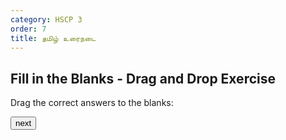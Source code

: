 ```yaml
---
category: HSCP 3
order: 7
title: தமிழ் உரைநடை
---
```

<script src="{{ site.baseurl }}/scripts/track.js"></script>
<h2>Fill in the Blanks - Drag and Drop Exercise</h2>

<p>Drag the correct answers to the blanks:</p>

<div id="questions"><div id="question" data-id="1"></div>
    <div>
        <div class="draggable" id="answer1" draggable="true" ondragstart="drag(event)"></div>
        <div class="draggable" id="answer2" draggable="true" ondragstart="drag(event)"></div>
    </div>
</div>

<p class="message" id="message"></p>
<button id="next-match-btn" onclick="onNext()">next</button>

<script src="{{ site.baseurl }}/scripts/drag-and-drop.js"></script>
